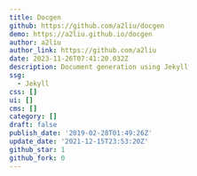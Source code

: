 ```yaml
---
title: Docgen
github: https://github.com/a2liu/docgen
demo: https://a2liu.github.io/docgen
author: a2liu
author_link: https://github.com/a2liu
date: 2023-11-26T07:41:20.032Z
description: Document generation using Jekyll
ssg:
  - Jekyll
css: []
ui: []
cms: []
category: []
draft: false
publish_date: '2019-02-28T01:49:26Z'
update_date: '2021-12-15T23:53:20Z'
github_star: 1
github_fork: 0
---
```


